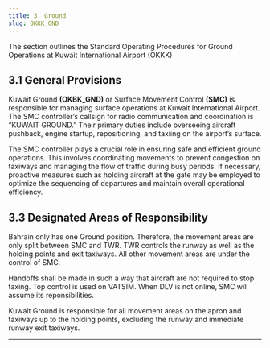 ```yaml
---
title: 3. Ground
slug: OKKK_GND
---
```

The section outlines the Standard Operating Procedures for Ground Operations at Kuwait International Airport (OKKK)

## 3.1 General Provisions

Kuwait Ground **(OKBK_GND)** or Surface Movement Control **(SMC)** is responsible for managing surface operations at Kuwait International Airport. The SMC controller’s callsign for radio communication and coordination is “KUWAIT GROUND.” Their primary duties include overseeing aircraft pushback, engine startup, repositioning, and taxiing on the airport’s surface.

The SMC controller plays a crucial role in ensuring safe and efficient ground operations. This involves coordinating movements to prevent congestion on taxiways and managing the flow of traffic during busy periods. If necessary, proactive measures such as holding aircraft at the gate may be employed to optimize the sequencing of departures and maintain overall operational efficiency.


## 3.3 Designated Areas of Responsibility

Bahrain only has one Ground position. Therefore, the movement areas are only split between SMC and TWR. TWR controls the runway as well as the holding points and exit taxiways. All other movement areas are under the control of SMC.

Handoffs shall be made in such a way that aircraft are not required to stop taxing. Top control is used on VATSIM. When DLV is not online, SMC will assume its reponsibilities.

Kuwait Ground is responsible for all movement areas on the apron and taxiways up to the holding points, excluding the runway and immediate runway exit taxiways.



---